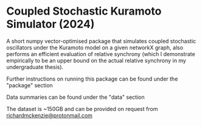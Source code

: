 # Coupled Stochastic Kuramoto Simulator (2024)
A short numpy vector-optimised package that simulates coupled stochastic oscillators under the Kuramoto model on a given networkX graph, also performs an efficient evaluation of relative synchrony (which I demonstrate empirically to be an upper bound on the actual relative synchrony in my undergraduate thesis).

Further instructions on running this package can be found under the "package" section

Data summaries can be found under the "data" section

The dataset is ~150GB and can be provided on request from richardmckenzie@protonmail.com